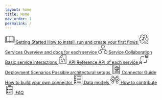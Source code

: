 ```yaml
---
layout: home
title: Home
nav_order: 1
permalink: /
---
```


<div class="oih-docs-overview-container">
    <a class="item" href="https://openintegrationhub.github.io//docs/Getting%20Started/LocalInstallationGuide.html">
            <svg xmlns="http://www.w3.org/2000/svg" width="30" height="30" viewBox="0 0 30 30"><g fill="#0A0B09"><path d="M10 21.71c.988 0 3.532.28 5 .91v-15.61c-.805-.53-3.571-1.01-5-1.01-1.849 0-4.131.31-5 1v15.56c1.656-.8 4.378-.85 5-.85zm-5.5 2.29l-.186-.04c-.189-.07-.314-.26-.314-.46v-16.72c0-.13.048-.25.137-.34 1.304-1.37 5.113-1.44 5.863-1.44 1.237 0 4.914.44 5.862 1.44.089.09.138.21.138.34v16.72c0 .2-.125.39-.315.46-.189.08-.406.03-.548-.12-.554-.58-3.609-1.13-5.137-1.13-1.957 0-4.4.35-5.138 1.13-.097.1-.228.16-.362.16zM21 21.71c.988 0 3.532.28 5 .91v-15.61c-.805-.53-3.571-1.01-5-1.01-1.849 0-4.131.31-5 1v15.56c1.656-.8 4.378-.85 5-.85zm-5.5 2.29l-.186-.04c-.189-.07-.314-.26-.314-.46v-16.72c0-.13.048-.25.137-.34 1.304-1.37 5.113-1.44 5.863-1.44 1.237 0 4.914.44 5.862 1.44.089.09.138.21.138.34v16.72c0 .2-.125.39-.315.46-.189.08-.405.03-.548-.12-.554-.58-3.609-1.13-5.137-1.13-1.957 0-4.4.35-5.138 1.13-.097.1-.228.16-.362.16zM29.5 26l-.043-.01-11.093-.96c-.347.62-1.349.97-2.864.97-1.516 0-2.518-.35-2.865-.97l-11.092.96c-.129.02-.278-.03-.381-.13-.104-.09-.162-.22-.162-.36v-17.51c0-.24.169-.44.402-.49l2.5-.49c.271-.06.534.12.588.39.054.27-.122.53-.393.59l-2.097.41v16.55l10.957-.95c.131-.01.277.03.381.13.103.09.162.23.162.37 0 .17.587.5 2 .5s2-.33 2-.5c0-.14.058-.28.162-.37.103-.1.25-.14.381-.13l10.957.95v-16.55l-2.098-.41c-.271-.06-.446-.32-.393-.59.054-.27.324-.45.588-.39l2.5.49c.234.05.403.25.403.49v17.51c0 .14-.059.27-.162.36-.093.09-.213.14-.338.14M13 25c-.277 0-.5-.23-.5-.5v-1.5c0-.28.223-.5.5-.5.276 0 .5.22.5.5v1.5c0 .27-.224.5-.5.5m5 0c-.277 0-.5-.23-.5-.5v-2c0-.28.223-.5.5-.5.276 0 .5.22.5.5v2c0 .27-.224.5-.5.5"/></g></svg>
        <span class="title">Getting Started</span>
        <span class="description">How to install, run and create your first flows</span>
    </a>
    <a class="item" href="https://openintegrationhub.github.io//docs/Services/Services.html">
            <svg xmlns="http://www.w3.org/2000/svg" width="30" height="30" viewBox="0 0 30 30"><g fill="#0A0B09"><path d="M16.737 19.984c.131 0 .258.06.353.15l8.237 8.24c.4.4.954.63 1.52.63h.003c1.185 0 2.15-.97 2.15-2.15 0-.58-.224-1.12-.63-1.53l-6.756-6.75c-.942-.94-1.44-2.03-1.611-3.52l-.019-.16c-.117-1.05-.238-2.13-1.394-3.26-1.08-1.07-2.339-1.61-3.53-1.63-.895.01-1.76.26-2.535.73l3.482 2.09c.15.09.243.25.243.43 0 1.73-.963 3.29-2.513 4.06l-.264.13c-.154.08-.334.07-.481-.01l-2.966-1.79c.111 1.12.584 2.16 1.369 3 .979 1.04 2.303 1.61 3.73 1.61.452 0 .919-.08 1.468-.24l.144-.03zm10.113 10.02h-.003c-.841 0-1.632-.33-2.227-.93l-8.03-8.03c-.525.14-.997.21-1.465.21-1.68 0-3.305-.7-4.457-1.93-1.169-1.24-1.758-2.86-1.658-4.57.011-.18.116-.34.276-.42.153-.07.359-.08.507.01l3.479 2.09.018-.01c1.126-.57 1.854-1.66 1.949-2.9l-3.887-2.33c-.14-.08-.23-.23-.242-.39-.011-.17.058-.32.186-.43 1.092-.88 2.39-1.36 3.751-1.37 1.455-.03 2.973.66 4.246 1.91 1.407 1.39 1.561 2.76 1.685 3.86l.018.17c.144 1.25.553 2.15 1.325 2.92l6.756 6.76c.595.59.923 1.38.923 2.22 0 1.74-1.413 3.16-3.15 3.16zM10.625 30.004c-.206 0-.417-.06-.611-.16l-5.029-2.99c-.524-.3-.752-.94-.53-1.52l1.353-3.46c-.502-.72-.901-1.42-1.21-2.14l-3.562-.52c-.587-.08-1.036-.61-1.036-1.23v-5.96c0-.63.449-1.15 1.046-1.23l3.552-.52c.319-.75.724-1.46 1.209-2.14l-1.351-3.46c-.208-.59.027-1.24.54-1.53l5.007-2.97c.55-.31 1.209-.18 1.58.3l2.22 2.92c.9-.1 1.494-.1 2.393 0l2.219-2.91c.379-.5 1.06-.63 1.586-.31l5.012 2.98c.525.29.753.94.532 1.52l-1.353 3.46c.502.72.899 1.42 1.209 2.14l3.563.52c.586.08 1.036.6 1.036 1.23v5.96c0 .62-.45 1.15-1.045 1.23l-2.455.36c-.272.03-.528-.15-.568-.42-.04-.28.149-.53.422-.57l2.464-.36c.105-.02.182-.12.182-.24v-5.96c0-.12-.076-.22-.172-.24l-3.853-.56c-.177-.03-.325-.15-.391-.31-.323-.81-.767-1.6-1.361-2.41-.1-.14-.124-.32-.062-.48l1.45-3.71c.043-.11.002-.24-.097-.29l-5.029-2.99c-.109-.07-.219-.02-.275.05l-2.391 3.15c-.109.14-.285.21-.462.19-1.067-.14-1.647-.14-2.715 0-.175.02-.353-.05-.461-.19l-2.393-3.15c-.065-.08-.183-.1-.286-.04l-5.006 2.97c-.111.06-.139.21-.102.31l1.444 3.7c.063.16.038.34-.065.48-.566.76-1.022 1.57-1.357 2.41-.066.16-.215.28-.391.31l-3.843.56c-.107.02-.182.12-.182.24v5.96c0 .12.074.22.173.24l3.851.56c.177.03.326.15.392.31.322.81.767 1.6 1.36 2.41.101.14.124.32.062.48l-1.45 3.71c-.043.11-.002.24.097.29l5.028 2.99c.093.05.211.03.277-.05l2.391-3.15c.108-.14.287-.22.461-.19.774.1 1.942.1 2.715 0 .176-.03.353.05.462.19l2.392 3.15c.065.08.185.1.285.04l1.441-.85c.237-.14.544-.07.685.17.141.24.063.55-.175.69l-1.451.86c-.55.31-1.21.18-1.579-.3l-2.221-2.92c-.692.07-1.7.07-2.393 0l-2.219 2.91c-.237.31-.593.48-.959.48"/></g></svg>
            <span class="title">Services</span>
            <span class="description">Overview and docs for each service</span>
    </a>
    <a class="item" href="https://openintegrationhub.github.io//docs/Service%20Collaboration/ServiceCollaborationOverview.html">
            <svg xmlns="http://www.w3.org/2000/svg" width="30" height="30" viewBox="0 0 30 30"><g fill="#000"><path d="M15.5 16c-.28 0-.5-.22-.5-.5v-4c0-.27.22-.5.5-.5s.5.23.5.5v4c0 .28-.22.5-.5.5"/><path d="M24.5 20c-.28 0-.5-.22-.5-.5v-1.5c0-1.1-.9-2-2-2h-13c-1.1 0-2 .9-2 2v1.5c0 .28-.22.5-.5.5s-.5-.22-.5-.5v-1.5c0-1.65 1.35-3 3-3h13c1.65 0 3 1.35 3 3v1.5c0 .28-.22.5-.5.5m-9-18c-2.48 0-4.5 2.02-4.5 4.5s2.02 4.5 4.5 4.5 4.5-2.02 4.5-4.5-2.02-4.5-4.5-4.5zm0 10c-3.03 0-5.5-2.46-5.5-5.5 0-3.03 2.47-5.5 5.5-5.5s5.5 2.47 5.5 5.5c0 3.04-2.47 5.5-5.5 5.5zM6.5 20c-2.48 0-4.5 2.02-4.5 4.5s2.02 4.5 4.5 4.5 4.5-2.02 4.5-4.5-2.02-4.5-4.5-4.5zm0 10c-3.03 0-5.5-2.46-5.5-5.5 0-3.03 2.47-5.5 5.5-5.5s5.5 2.47 5.5 5.5c0 3.04-2.47 5.5-5.5 5.5zm18-10c-2.48 0-4.5 2.02-4.5 4.5s2.02 4.5 4.5 4.5 4.5-2.02 4.5-4.5-2.02-4.5-4.5-4.5zm0 10c-3.03 0-5.5-2.46-5.5-5.5 0-3.03 2.47-5.5 5.5-5.5s5.5 2.47 5.5 5.5c0 3.04-2.47 5.5-5.5 5.5z"/></g></svg>
            <span class="title">Service Collaboration</span>
            <span class="description">Basic service interactions</span>
    </a>
    <a class="item" href="https://openintegrationhub.github.io//docs/API%20Reference/APIReferenceOverview.html">
            <svg xmlns="http://www.w3.org/2000/svg" width="30" height="30" viewBox="0 0 30 30"><g fill="#000"><path d="M10.364 23c-.18 0-.352-.101-.439-.276l-1.958-4c-.069-.141-.069-.307 0-.448l1.958-4c.121-.247.415-.346.657-.223.242.123.34.424.219.671l-1.848 3.776 1.848 3.776c.12.247.023.548-.219.671-.07.036-.145.053-.218.053m2.447 2l-.155-.026c-.256-.087-.395-.37-.309-.632l3.916-12c.085-.262.36-.405.619-.316.256.087.395.37.309.632l-3.916 12c-.069.21-.259.342-.464.342m6.363-2c-.073 0-.148-.017-.218-.053-.242-.123-.34-.424-.219-.671l1.848-3.776-1.848-3.776c-.12-.247-.023-.548.219-.671s.535-.024.657.223l1.958 4c.069.141.069.307 0 .448l-1.958 4c-.086.175-.258.276-.439.276"/><path d="M4.979 29h19.579v-28h-12.034l-7.545 7.707v20.293zm20.068 1h-20.558c-.27 0-.489-.224-.489-.5v-21c0-.133.052-.26.143-.354l7.832-8c.092-.093.216-.146.347-.146h12.726c.27 0 .489.224.489.5v29c0 .276-.219.5-.489.5zM12.321 9h-7.832c-.27 0-.489-.224-.489-.5s.219-.5.489-.5h7.342v-7.5c0-.276.219-.5.489-.5s.489.224.489.5v8c0 .276-.219.5-.489.5"/></g></svg>
        <span class="title">API Reference</span>
        <span class="description">API of each service</span>
    </a>
    <a class="item" href="#">
        <svg xmlns="http://www.w3.org/2000/svg" width="30" height="30" viewBox="0 0 30 30"><g fill="#0A0B09"><path d="M5.501 16c-.277 0-.5-.23-.5-.5v-7c0-1.38 1.121-2.5 2.5-2.5h5.793l-.147-.15c-.098-.1-.146-.23-.146-.35 0-.13.048-.26.146-.36.195-.19.512-.19.707 0l1 1h.002l.001.01c.088.09.136.2.143.32l-.003.09c-.011.09-.05.18-.115.26h-.001l-.03.03-.997 1c-.195.2-.512.2-.707 0-.195-.2-.195-.51 0-.71l.147-.14h-5.793c-.828 0-1.5.67-1.5 1.5v7c0 .27-.224.5-.5.5m11 11c-.128 0-.256-.05-.354-.15l-1-1h-.003c-.088-.09-.136-.21-.142-.32v-.01l.002-.08c.011-.1.05-.19.115-.27h.001l.03-.03.997-1c.195-.19.512-.19.707 0 .195.2.195.51 0 .71l-.146.15h5.793c.827 0 1.5-.68 1.5-1.5v-7c0-.28.223-.5.5-.5.276 0 .5.22.5.5v7c0 1.38-1.122 2.5-2.5 2.5h-5.793l.146.14c.098.1.147.23.147.36 0 .12-.049.25-.147.35-.098.1-.225.15-.353.15m8.5-26c-2.442 0-4 .89-4 1.5s1.558 1.5 4 1.5c2.441 0 4-.89 4-1.5s-1.559-1.5-4-1.5zm0 4c-2.851 0-5-1.08-5-2.5 0-1.43 2.149-2.5 5-2.5 2.85 0 5 1.07 5 2.5 0 1.42-2.15 2.5-5 2.5zM25.001 7c-2.851 0-5-1.08-5-2.5 0-.28.223-.5.5-.5.276 0 .5.22.5.5 0 .61 1.558 1.5 4 1.5 2.441 0 4-.89 4-1.5 0-.28.223-.5.5-.5.276 0 .5.22.5.5 0 1.42-2.15 2.5-5 2.5M25.001 9c-2.851 0-5-1.08-5-2.5 0-.28.223-.5.5-.5.276 0 .5.22.5.5 0 .61 1.558 1.5 4 1.5 2.441 0 4-.89 4-1.5 0-.28.223-.5.5-.5.276 0 .5.22.5.5 0 1.42-2.15 2.5-5 2.5"/><path d="M25.001 11c-2.851 0-5-1.08-5-2.5v-6c0-.28.223-.5.5-.5.276 0 .5.22.5.5v6c0 .61 1.558 1.5 4 1.5 2.441 0 4-.89 4-1.5v-6c0-.28.223-.5.5-.5.276 0 .5.22.5.5v6c0 1.42-2.15 2.5-5 2.5m-18 18h1v-4.5c0-.24.166-.44.388-.49l-3.388-3.77-3.389 3.77c.223.05.389.25.389.49v4.5h1v-3.5c0-.28.223-.5.5-.5h3c.276 0 .5.22.5.5v3.5zm1.5 1h-2c-.277 0-.5-.23-.5-.5v-3.5h-2v3.5c0 .27-.224.5-.5.5h-2c-.277 0-.5-.23-.5-.5v-4.5h-.5c-.198 0-.377-.12-.457-.3-.081-.18-.047-.39.085-.54l4.5-5c.189-.21.554-.21.743 0l4.5 5c.133.15.166.36.085.54-.08.18-.259.3-.456.3h-.5v4.5c0 .27-.224.5-.5.5z"/></g></svg>
        <span class="title">Deployment Scenarios</span>
        <span class="description">Possible architectural setups</span>
    </a>
    <a class="item" href="https://openintegrationhub.github.io//docs/Connectors/ConnectorBasics.html">
        <svg xmlns="http://www.w3.org/2000/svg" width="30" height="30" viewBox="0 0 30 30"><g fill="#0A0B09"><path d="M5.97 1c-1.09 0-1.97.88-1.97 1.97v24.06c0 1.08.88 1.97 1.97 1.97h18.06c1.09 0 1.97-.89 1.97-1.97v-24.06c0-1.09-.88-1.97-1.97-1.97h-18.06zm18.06 29h-18.06c-1.64 0-2.97-1.34-2.97-2.97v-24.06c0-1.64 1.33-2.97 2.97-2.97h18.06c1.64 0 2.97 1.33 2.97 2.97v24.06c0 1.63-1.33 2.97-2.97 2.97zM7.5 30c-.28 0-.5-.23-.5-.5v-29c0-.28.22-.5.5-.5s.5.22.5.5v29c0 .27-.22.5-.5.5m9.5-24c-3.31 0-6 2.69-6 6s2.69 6 6 6 6-2.69 6-6-2.69-6-6-6zm0 13c-3.86 0-7-3.14-7-7s3.14-7 7-7 7 3.14 7 7-3.14 7-7 7zM17 6c-.84 0-2 2.28-2 6 0 3.71 1.16 6 2 6 .83 0 2-2.29 2-6 0-3.72-1.17-6-2-6zm0 13c-1.95 0-3-3.61-3-7 0-3.4 1.05-7 3-7s3 3.6 3 7c0 3.39-1.05 7-3 7zM23 10h-12c-.28 0-.5-.23-.5-.5 0-.28.22-.5.5-.5h12c.28 0 .5.22.5.5 0 .27-.22.5-.5.5m0 5h-12c-.28 0-.5-.23-.5-.5 0-.28.22-.5.5-.5h12c.28 0 .5.22.5.5 0 .27-.22.5-.5.5m.5 7h-13c-.28 0-.5-.23-.5-.5 0-.28.22-.5.5-.5h13c.28 0 .5.22.5.5 0 .27-.22.5-.5.5m0 3h-13c-.28 0-.5-.23-.5-.5 0-.28.22-.5.5-.5h13c.28 0 .5.22.5.5 0 .27-.22.5-.5.5"/></g></svg>
        <span class="title">Connector Guide</span>
        <span class="description">How to build your own connector</span>
    </a>
    <a class="item" href="https://openintegrationhub.github.io//docs/Data%20Models/DataModelBasics.html">
            <svg xmlns="http://www.w3.org/2000/svg" width="30" height="30" viewBox="0 0 30 30"><g fill="#0A0B09"><path d="M24.5 6h-12c-.277 0-.5-.23-.5-.5 0-.28.223-.5.5-.5h12c.276 0 .5.22.5.5 0 .27-.224.5-.5.5m0 5h-12c-.277 0-.5-.23-.5-.5 0-.28.223-.5.5-.5h12c.276 0 .5.22.5.5 0 .27-.224.5-.5.5m0 5h-12c-.277 0-.5-.23-.5-.5 0-.28.223-.5.5-.5h12c.276 0 .5.22.5.5 0 .27-.224.5-.5.5m0 5h-12c-.277 0-.5-.23-.5-.5 0-.28.223-.5.5-.5h12c.276 0 .5.22.5.5 0 .27-.224.5-.5.5m0 5h-12c-.277 0-.5-.23-.5-.5 0-.28.223-.5.5-.5h12c.276 0 .5.22.5.5 0 .27-.224.5-.5.5"/><path d="M4.755 1c-.417 0-.755.34-.755.75v26.49c0 .42.338.76.755.76h22.489c.417 0 .756-.34.756-.76v-26.49c0-.41-.339-.75-.756-.75h-22.489zm22.489 29h-22.489c-.967 0-1.755-.79-1.755-1.76v-26.49c0-.97.788-1.75 1.755-1.75h22.489c.968 0 1.756.78 1.756 1.75v26.49c0 .97-.788 1.76-1.756 1.76zM6.5 19h-4c-.277 0-.5-.23-.5-.5 0-.28.223-.5.5-.5h4c.276 0 .5.22.5.5 0 .27-.224.5-.5.5m0 6h-4c-.277 0-.5-.23-.5-.5 0-.28.223-.5.5-.5h4c.276 0 .5.22.5.5 0 .27-.224.5-.5.5m0-12h-4c-.277 0-.5-.23-.5-.5 0-.28.223-.5.5-.5h4c.276 0 .5.22.5.5 0 .27-.224.5-.5.5m0-6h-4c-.277 0-.5-.23-.5-.5 0-.28.223-.5.5-.5h4c.276 0 .5.22.5.5 0 .27-.224.5-.5.5"/><path d="M7.5 6c-.276 0-.5.22-.5.5 0 .27.224.5.5.5.275 0 .5-.23.5-.5 0-.28-.225-.5-.5-.5zm0 2c-.828 0-1.5-.68-1.5-1.5 0-.83.672-1.5 1.5-1.5.827 0 1.5.67 1.5 1.5 0 .82-.673 1.5-1.5 1.5zm0 4c-.276 0-.5.22-.5.5 0 .27.224.5.5.5.275 0 .5-.23.5-.5 0-.28-.225-.5-.5-.5zm0 2c-.828 0-1.5-.68-1.5-1.5 0-.83.672-1.5 1.5-1.5.827 0 1.5.67 1.5 1.5 0 .82-.673 1.5-1.5 1.5zm0 4c-.276 0-.5.22-.5.5 0 .27.224.5.5.5.275 0 .5-.23.5-.5 0-.28-.225-.5-.5-.5zm0 2c-.828 0-1.5-.68-1.5-1.5 0-.83.672-1.5 1.5-1.5.827 0 1.5.67 1.5 1.5 0 .82-.673 1.5-1.5 1.5zm0 4c-.276 0-.5.22-.5.5 0 .27.224.5.5.5.275 0 .5-.23.5-.5 0-.28-.225-.5-.5-.5zm0 2c-.828 0-1.5-.68-1.5-1.5 0-.83.672-1.5 1.5-1.5.827 0 1.5.67 1.5 1.5 0 .82-.673 1.5-1.5 1.5z"/></g></svg>
        <span class="title">Data models</span>
    </a>
    <a class="item" href="https://openintegrationhub.github.io//docs/Contributing/ContributionGuidelines.html">
        <svg xmlns="http://www.w3.org/2000/svg" width="30" height="30" viewBox="0 0 30 30"><g fill="#000"><path d="M10.026 19h9.948c-.272-2.59-2.602-5-4.974-5-2.372 0-4.702 2.41-4.974 5zm10.474 1h-11c-.276 0-.5-.22-.5-.5 0-3.34 2.916-6.5 6-6.5s6 3.16 6 6.5c0 .28-.224.5-.5.5zM15 9c-1.103 0-2 .9-2 2 0 1.11.897 2 2 2s2-.89 2-2c0-1.1-.897-2-2-2zm0 5c-1.654 0-3-1.34-3-3 0-1.65 1.346-3 3-3s3 1.35 3 3c0 1.66-1.346 3-3 3zm-4-3.5c-.128 0-.256-.05-.354-.14l-1-1c-.195-.2-.195-.52 0-.71.196-.2.512-.2.708 0l1 1c.195.19.195.51 0 .71-.098.09-.226.14-.354.14m-2.5 5.5h-2c-.276 0-.5-.22-.5-.5 0-.27.224-.5.5-.5h2c.276 0 .5.23.5.5 0 .28-.224.5-.5.5m1.5 6.5c-.128 0-.256-.05-.354-.14-.195-.2-.195-.52 0-.71l1-1c.196-.2.512-.2.708 0 .195.19.195.51 0 .71l-1 1c-.098.09-.226.14-.354.14M7.5 4c-1.378 0-2.5 1.12-2.5 2.5s1.122 2.5 2.5 2.5 2.5-1.12 2.5-2.5-1.122-2.5-2.5-2.5zm0 6c-1.93 0-3.5-1.57-3.5-3.5s1.57-3.5 3.5-3.5 3.5 1.57 3.5 3.5-1.57 3.5-3.5 3.5zm0 12c-1.378 0-2.5 1.12-2.5 2.5s1.122 2.5 2.5 2.5 2.5-1.12 2.5-2.5-1.122-2.5-2.5-2.5zm0 6c-1.93 0-3.5-1.57-3.5-3.5s1.57-3.5 3.5-3.5 3.5 1.57 3.5 3.5-1.57 3.5-3.5 3.5zm-4-15c-1.378 0-2.5 1.12-2.5 2.5s1.122 2.5 2.5 2.5 2.5-1.12 2.5-2.5-1.122-2.5-2.5-2.5zm0 6c-1.93 0-3.5-1.57-3.5-3.5s1.57-3.5 3.5-3.5 3.5 1.57 3.5 3.5-1.57 3.5-3.5 3.5zm15.5-8.5c-.128 0-.256-.05-.354-.14-.195-.2-.195-.52 0-.71l1-1c.196-.2.512-.2.708 0 .195.19.195.51 0 .71l-1 1c-.098.09-.226.14-.354.14m4.5 5.5h-2c-.276 0-.5-.22-.5-.5 0-.27.224-.5.5-.5h2c.276 0 .5.23.5.5 0 .28-.224.5-.5.5m-3.5 6.5c-.128 0-.256-.05-.354-.14l-1-1c-.195-.2-.195-.52 0-.71.196-.2.512-.2.708 0l1 1c.195.19.195.51 0 .71-.098.09-.226.14-.354.14"/><path d="M22.5 4c-1.378 0-2.5 1.12-2.5 2.5s1.122 2.5 2.5 2.5 2.5-1.12 2.5-2.5-1.122-2.5-2.5-2.5zm0 6c-1.93 0-3.5-1.57-3.5-3.5s1.57-3.5 3.5-3.5 3.5 1.57 3.5 3.5-1.57 3.5-3.5 3.5zm0 12c-1.378 0-2.5 1.12-2.5 2.5s1.122 2.5 2.5 2.5 2.5-1.12 2.5-2.5-1.122-2.5-2.5-2.5zm0 6c-1.93 0-3.5-1.57-3.5-3.5s1.57-3.5 3.5-3.5 3.5 1.57 3.5 3.5-1.57 3.5-3.5 3.5zm4-15c-1.378 0-2.5 1.12-2.5 2.5s1.122 2.5 2.5 2.5 2.5-1.12 2.5-2.5-1.122-2.5-2.5-2.5zm0 6c-1.93 0-3.5-1.57-3.5-3.5s1.57-3.5 3.5-3.5 3.5 1.57 3.5 3.5-1.57 3.5-3.5 3.5z"/></g></svg>
        <span class="title">How to contribute</span>
    </a>
    <a class="item" href="#">
            <svg xmlns="http://www.w3.org/2000/svg" width="30" height="30" viewBox="0 0 30 30"><g fill="#000"><path d="M23.091 10h-11.748c-.27 0-.489-.224-.489-.5s.219-.5.489-.5h11.748c.27 0 .489.224.489.5s-.219.5-.489.5m-15.664-1c-.27 0-.489.225-.489.5s.219.5.489.5.489-.225.489-.5-.219-.5-.489-.5m0 2c-.81 0-1.468-.673-1.468-1.5s.659-1.5 1.468-1.5c.81 0 1.468.673 1.468 1.5s-.659 1.5-1.468 1.5m15.664 4h-11.748c-.27 0-.489-.224-.489-.5s.219-.5.489-.5h11.748c.27 0 .489.224.489.5s-.219.5-.489.5m-15.664-1c-.27 0-.489.225-.489.5s.219.5.489.5.489-.225.489-.5-.219-.5-.489-.5m0 2c-.81 0-1.468-.673-1.468-1.5s.659-1.5 1.468-1.5c.81 0 1.468.673 1.468 1.5s-.659 1.5-1.468 1.5m15.664 4h-11.748c-.27 0-.489-.224-.489-.5s.219-.5.489-.5h11.748c.27 0 .489.224.489.5s-.219.5-.489.5m-15.664-1c-.27 0-.489.225-.489.5s.219.5.489.5.489-.225.489-.5-.219-.5-.489-.5m0 2c-.81 0-1.468-.673-1.468-1.5s.659-1.5 1.468-1.5c.81 0 1.468.673 1.468 1.5s-.659 1.5-1.468 1.5m9.79 4h-5.874c-.27 0-.489-.224-.489-.5s.219-.5.489-.5h5.874c.27 0 .489.224.489.5s-.219.5-.489.5m-9.79-1c-.27 0-.489.225-.489.5s.219.5.489.5.489-.225.489-.5-.219-.5-.489-.5m0 2c-.81 0-1.468-.673-1.468-1.5s.659-1.5 1.468-1.5c.81 0 1.468.673 1.468 1.5s-.659 1.5-1.468 1.5M23.839 30h-18.14c-.937 0-1.7-.78-1.7-1.738v-23.524c0-.958.763-1.738 1.7-1.738h3.628c.27 0 .489.224.489.5s-.219.5-.489.5h-3.628c-.397 0-.721.331-.721.738v23.524c0 .407.323.738.721.738h18.14c.396 0 .72-.331.72-.738v-23.524c0-.407-.323-.738-.72-.738h-3.628c-.27 0-.489-.224-.489-.5s.219-.5.489-.5h3.628c.937 0 1.699.78 1.699 1.738v23.524c0 .958-.762 1.738-1.699 1.738"/><path d="M9.874 4h9.79v-.5c0-.827-.659-1.5-1.468-1.5h-2.048c-.207 0-.392-.133-.461-.333-.139-.398-.508-.667-.917-.667-.409 0-.778.269-.917.667-.07.2-.255.333-.461.333h-2.048c-.81 0-1.468.673-1.468 1.5v.5zm10.279 1h-10.769c-.27 0-.489-.224-.489-.5v-1c0-1.379 1.098-2.5 2.447-2.5h1.737c.346-.61.987-1 1.69-1s1.344.39 1.69 1h1.737c1.349 0 2.447 1.121 2.447 2.5v1c0 .276-.219.5-.489.5z"/></g></svg>
        <span class="title">FAQ</span>
    </a>
</div>
